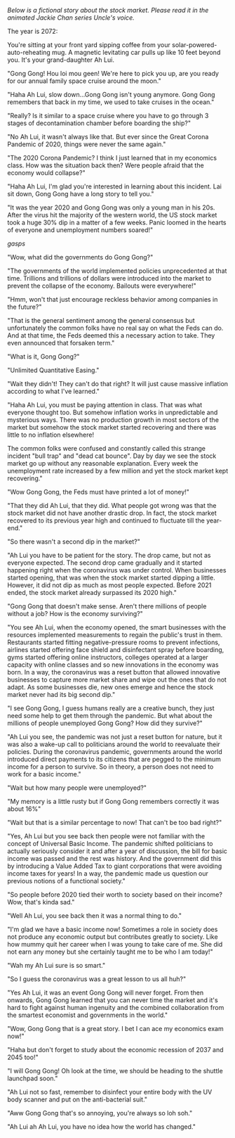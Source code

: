 _Below is a fictional story about the stock market.  Please read it in the animated Jackie Chan series Uncle's voice._

The year is 2072:
 
You're sitting at your front yard sipping coffee from your solar-powered-auto-reheating mug.  A magnetic levitating car pulls up like 10 feet beyond you.  It's your grand-daughter Ah Lui.
 
"Gong Gong! Hou loi mou geen!  We're here to pick you up, are you ready for our annual family space cruise around the moon."
 
"Haha Ah Lui, slow down...Gong Gong isn't young anymore.  Gong Gong remembers that back in my time, we used to take cruises in the ocean."
 
"Really? Is it similar to a space cruise where you have to go through 3 stages of decontamination chamber before boarding the ship?"
 
"No Ah Lui, it wasn't always like that.  But ever since the Great Corona Pandemic of 2020, things were never the same again."
 
"The 2020 Corona Pandemic?  I think I just learned that in my economics class.  How was the situation back then?  Were people afraid that the economy would collapse?"
 
"Haha Ah Lui, I'm glad you're interested in learning about this incident.  Lai sit down, Gong Gong have a long story to tell you."
 
"It was the year 2020 and Gong Gong was only a young man in his 20s.  After the virus hit the majority of the western world, the US stock market took a huge 30% dip in a matter of a few weeks.  Panic loomed in the hearts of everyone and unemployment numbers soared!"
 
*gasps*
 
"Wow, what did the governments do Gong Gong?"
 
"The governments of the world implemented policies unprecedented at that time.  Trillions and trillions of dollars were introduced into the market to prevent the collapse of the economy.  Bailouts were everywhere!"
 
"Hmm, won't that just encourage reckless behavior among companies in the future?"
 
"That is the general sentiment among the general consensus but unfortunately the common folks have no real say on what the Feds can do.  And at that time, the Feds deemed this a necessary action to take.  They even announced that forsaken term."
 
 
"What is it, Gong Gong?"
 
"Unlimited Quantitative Easing."
 
"Wait they didn't! They can't do that right?  It will just cause massive inflation according to what I've learned."
 
"Haha Ah Lui, you must be paying attention in class.  That was what everyone thought too.  But somehow inflation works in unpredictable and mysterious ways.  There was no production growth in most sectors of the market but somehow the stock market started recovering and there was little to no inflation elsewhere!
 
The common folks were confused and constantly called this strange incident "bull trap" and "dead cat bounce".  Day by day we see the stock market go up without any reasonable explanation.  Every week the unemployment rate increased by a few million and yet the stock market kept recovering."
 
"Wow Gong Gong, the Feds must have printed a lot of money!"
 
"That they did Ah Lui, that they did.  What people got wrong was that the stock market did not have another drastic drop.  In fact, the stock market recovered to its previous year high and continued to fluctuate till the year-end."
 
"So there wasn't a second dip in the market?"
 
"Ah Lui you have to be patient for the story.  The drop came, but not as everyone expected.  The second drop came gradually and it started happening right when the coronavirus was under control.  When businesses started opening, that was when the stock market started dipping a little.  However, it did not dip as much as most people expected.  Before 2021 ended, the stock market already surpassed its 2020 high."
 
"Gong Gong that doesn't make sense.  Aren't there millions of people without a job?  How is the economy surviving?"
 
"You see Ah Lui, when the economy opened, the smart businesses with the resources implemented measurements to regain the public's trust in them.  Restaurants started fitting negative-pressure rooms to prevent infections, airlines started offering face shield and disinfectant spray before boarding, gyms started offering online instructors, colleges operated at a larger capacity with online classes and so new innovations in the economy was born.  In a way, the coronavirus was a reset button that allowed innovative businesses to capture more market share and wipe out the ones that do not adapt.  As some businesses die, new ones emerge and hence the stock market never had its big second dip."
 
"I see Gong Gong, I guess humans really are a creative bunch, they just need some help to get them through the pandemic.  But what about the millions of people unemployed Gong Gong? How did they survive?"
 
"Ah Lui you see, the pandemic was not just a reset button for nature, but it was also a wake-up call to politicians around the world to reevaluate their policies.  During the coronavirus pandemic, governments around the world introduced direct payments to its citizens that are pegged to the minimum income for a person to survive.  So in theory, a person does not need to work for a basic income."
 
"Wait but how many people were unemployed?"
 
"My memory is a little rusty but if Gong Gong remembers correctly it was about 16%"
 
"Wait but that is a similar percentage to now!  That can't be too bad right?"
 
"Yes, Ah Lui but you see back then people were not familiar with the concept of Universal Basic Income.  The pandemic shifted politicians to actually seriously consider it and after a year of discussion, the bill for basic income was passed and the rest was history.  And the government did this by introducing a Value Added Tax to giant corporations that were avoiding income taxes for years!  In a way, the pandemic made us question our previous notions of a functional society."
 
"So people before 2020 tied their worth to society based on their income?  Wow, that's kinda sad."
 
"Well Ah Lui, you see back then it was a normal thing to do."
 
"I'm glad we have a basic income now!  Sometimes a role in society does not produce any economic output but contributes greatly to society.  Like how mummy quit her career when I was young to take care of me.  She did not earn any money but she certainly taught me to be who I am today!"
 
"Wah my Ah Lui sure is so smart."
 
"So I guess the coronavirus was a great lesson to us all huh?"
 
"Yes Ah Lui, it was an event Gong Gong will never forget.  From then onwards, Gong Gong learned that you can never time the market and it's hard to fight against human ingenuity and the combined collaboration from the smartest economist and governments in the world."
 
"Wow, Gong Gong that is a great story.  I bet I can ace my economics exam now!"
 
"Haha but don't forget to study about the economic recession of 2037 and 2045 too!"
 
"I will Gong Gong!  Oh look at the time, we should be heading to the shuttle launchpad soon."
 
"Ah Lui not so fast, remember to disinfect your entire body with the UV body scanner and put on the anti-bacterial suit."
 
 
"Aww Gong Gong that's so annoying, you're always so loh soh."
 
"Ah Lui ah Ah Lui, you have no idea how the world has changed."

